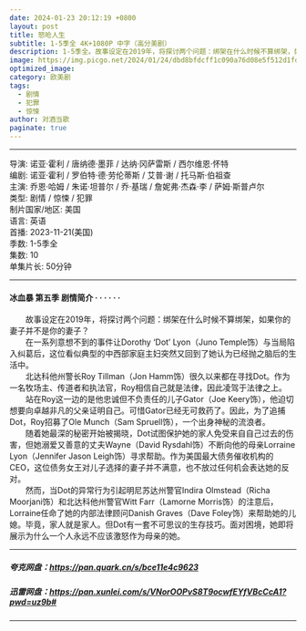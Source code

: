 ```yaml
---
date: 2024-01-23 20:12:19 +0800
layout: post
title: 怒呛人生
subtitle: 1-5季全 4K+1080P 中字（高分美剧）
description: 1-5季全。故事设定在2019年，将探讨两个问题：绑架在什么时候不算绑架，如果你的妻子并不是你的妻子？在一系列意想不到的事件让Dorothy ‘Dot’ Lyon与当局陷入纠葛后，这位看似典型的中西部家庭主妇突然又回到了她认为已经抛之脑后的生活中。北达科他州警长Roy Tillman很久以来都在寻找Dot。作为一名牧场主、传道者和执法官，Roy相信自己就是法律，因此凌驾于法律之上...
image: https://img.picgo.net/2024/01/24/dbd8bfdcff1c090a76d08e5f512d1fdf0609fda68f537238.webp
optimized_image:
category: 欧美剧
tags:
  - 剧情
  - 犯罪
  - 惊悚
author: 对酒当歌
paginate: true
---
```


---

导演: 诺亚·霍利 / 唐纳德·墨菲 / 达纳·冈萨雷斯 / 西尔维恩·怀特  
编剧: 诺亚·霍利 / 罗伯特·德·劳伦蒂斯 / 艾普·谢 / 托马斯·伯祖查  
主演: 乔恩·哈姆 / 朱诺·坦普尔 / 乔·基瑞 / 詹妮弗·杰森·李 / 萨姆·斯普卢尔  
类型: 剧情 / 惊悚 / 犯罪  
制片国家/地区: 美国  
语言: 英语  
首播: 2023-11-21(美国)  
季数: 1-5季全  
集数: 10  
单集片长: 50分钟  

---

#### 冰血暴 第五季 剧情简介 · · · · · ·

　　故事设定在2019年，将探讨两个问题：绑架在什么时候不算绑架，如果你的妻子并不是你的妻子？  
　　在一系列意想不到的事件让Dorothy ‘Dot’ Lyon（Juno Temple饰）与当局陷入纠葛后，这位看似典型的中西部家庭主妇突然又回到了她认为已经抛之脑后的生活中。  
　　北达科他州警长Roy Tillman（Jon Hamm饰）很久以来都在寻找Dot。作为一名牧场主、传道者和执法官，Roy相信自己就是法律，因此凌驾于法律之上。  
　　站在Roy这一边的是他忠诚但不负责任的儿子Gator（Joe Keery饰），他迫切想要向卓越非凡的父亲证明自己。可惜Gator已经无可救药了。因此，为了追捕Dot，Roy招募了Ole Munch（Sam Spruell饰），一个出身神秘的流浪者。  
　　随着她最深的秘密开始被揭晓，Dot试图保护她的家人免受来自自己过去的伤害，但她溺爱又善意的丈夫Wayne（David Rysdahl饰）不断向他的母亲Lorraine Lyon（Jennifer Jason Leigh饰）寻求帮助。作为美国最大债务催收机构的CEO，这位债务女王对儿子选择的妻子并不满意，也不放过任何机会表达她的反对。  
　　然而，当Dot的异常行为引起明尼苏达州警官Indira Olmstead（Richa Moorjani饰）和北达科他州警官Witt Farr（Lamorne Morris饰）的注意后，Lorraine任命了她的内部法律顾问Danish Graves（Dave Foley饰）来帮助她的儿媳。毕竟，家人就是家人。但Dot有一套不可思议的生存技巧。面对困境，她即将展示为什么一个人永远不应该激怒作为母亲的她。  

---

##### 夸克网盘：<https://pan.quark.cn/s/bce11e4c9623>

##### 迅雷网盘：<https://pan.xunlei.com/s/VNorOOPvS8T9ocwfEYfVBcCcA1?pwd=uz9b#>

---
